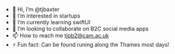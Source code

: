 - 👋 Hi, I’m @tjbaxter
- 👀 I’m interested in startups
- 🌱 I’m currently learning swiftUI
- 💞️ I’m looking to collaborate on B2C social media apps
- 📫 How to reach me tjpb2@cam.ac.uk
- ⚡ Fun fact: Can be found runing along the Thames most days!

<!---
tjbaxter/tjbaxter is a ✨ special ✨ repository because its `README.md` (this file) appears on your GitHub profile.
You can click the Preview link to take a look at your changes.
--->
